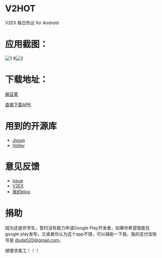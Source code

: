 V2HOT
===
V2EX 每日热议 for Android

应用截图：
===
![1](http://img.wdjimg.com/mms/screenshot/3/3c/4249b835451a4fd2a674df2cd3c093c3_320_568.jpeg)     #![2](http://img.wdjimg.com/mms/screenshot/0/24/50b837b8ea5c078e0deaac4d07cb9240_320_568.jpeg)

下载地址：
===
[豌豆荚](http://www.wandoujia.com/apps/com.randy.client.v2hot)

[直接下载APK](http://djyde.github.io/assets/apk/V2HOT.apk)

用到的开源库
===
* [Jsoup](http://jsoup.org/)
* [Volley](https://github.com/mcxiaoke/android-volley)

意见反馈
===
* [issue](https://github.com/djyde/V2HOT/issues)
* [V2EX](http://v2ex.com/t/130456)
* [我的blog](http://djyde.github.io/2014/08/28/v2hot-release.html)

捐助
===
因为还是穷学生，暂时没有能力申请Google Play开发者，如果你希望我能在google play发布，又或者你认为这个app不错，可以捐助一下我，我的支付宝账号是 djyde520@gmail.com。

顺便求美工！！！
